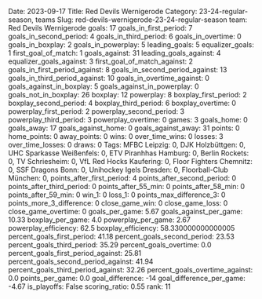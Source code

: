 Date: 2023-09-17
Title: Red Devils Wernigerode
Category: 23-24-regular-season, teams
Slug: red-devils-wernigerode-23-24-regular-season
team: Red Devils Wernigerode
goals: 17
goals_in_first_period: 7
goals_in_second_period: 4
goals_in_third_period: 6
goals_in_overtime: 0
goals_in_boxplay: 2
goals_in_powerplay: 5
leading_goals: 5
equalizer_goals: 1
first_goal_of_match: 1
goals_against: 31
leading_goals_against: 4
equalizer_goals_against: 3
first_goal_of_match_against: 2
goals_in_first_period_against: 8
goals_in_second_period_against: 13
goals_in_third_period_against: 10
goals_in_overtime_against: 0
goals_against_in_boxplay: 5
goals_against_in_powerplay: 0
goals_not_in_boxplay: 26
boxplay: 12
powerplay: 8
boxplay_first_period: 2
boxplay_second_period: 4
boxplay_third_period: 6
boxplay_overtime: 0
powerplay_first_period: 2
powerplay_second_period: 3
powerplay_third_period: 3
powerplay_overtime: 0
games: 3
goals_home: 0
goals_away: 17
goals_against_home: 0
goals_against_away: 31
points: 0
home_points: 0
away_points: 0
wins: 0
over_time_wins: 0
losses: 3
over_time_losses: 0
draws: 0
Tags:  MFBC Leipzig: 0,  DJK Holzbüttgen: 0,  UHC Sparkasse Weißenfels: 0,  ETV Piranhhas Hamburg: 0,  Berlin Rockets: 0,  TV Schriesheim: 0,  VfL Red Hocks Kaufering: 0,  Floor Fighters Chemnitz: 0,  SSF Dragons Bonn: 0,  Unihockey Igels Dresden: 0,  Floorball-Club München: 0,
points_after_first_period: 4
points_after_second_period: 0
points_after_third_period: 0
points_after_55_min: 0
points_after_58_min: 0
points_after_59_min: 0
win_1: 0
loss_1: 0
points_max_difference_3: 0
points_more_3_difference: 0
close_game_win: 0
close_game_loss: 0
close_game_overtime: 0
goals_per_game: 5.67
goals_against_per_game: 10.33
boxplay_per_game: 4.0
powerplay_per_game: 2.67
powerplay_efficiency: 62.5
boxplay_efficiency: 58.330000000000005
percent_goals_first_period: 41.18
percent_goals_second_period: 23.53
percent_goals_third_period: 35.29
percent_goals_overtime: 0.0
percent_goals_first_period_against: 25.81
percent_goals_second_period_against: 41.94
percent_goals_third_period_against: 32.26
percent_goals_overtime_against: 0.0
points_per_game: 0.0
goal_difference: -14
goal_difference_per_game: -4.67
is_playoffs: False
scoring_ratio: 0.55
rank: 11
